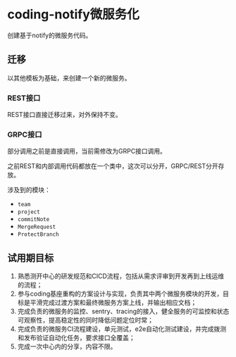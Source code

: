 # coding-notify微服务化

创建基于notify的微服务代码。

## 迁移

以其他模板为基础，来创建一个新的微服务。


### REST接口

REST接口直接迁移过来，对外保持不变。

### GRPC接口

部分调用之前是直接调用，当前需修改为GRPC接口调用。

之前REST和内部调用代码都放在一个类中，这次可以分开，GRPC/REST分开存放。

涉及到的模块：
- `team`
- `project`
- `commitNote`
- `MergeRequest`
- `ProtectBranch`

## 试用期目标

1. 熟悉测开中心的研发规范和CICD流程，包括从需求评审到开发再到上线运维的流程；
2. 参与coding基座重构的方案设计与实现，负责其中两个微服务模块的开发，目标是平滑完成过渡方案和最终微服务方案上线，并输出相应文档；
3. 完成负责的微服务的监控、sentry、tracing的接入，健全服务的可监控和状态可观察性，提高稳定性的同时降低问题定位时常；
4. 完成负责的微服务CI流程建设，单元测试，e2e自动化测试建设，并完成拨测和发布验证自动化任务，要求接口全覆盖；
5. 完成一次中心内的分享，内容不限。